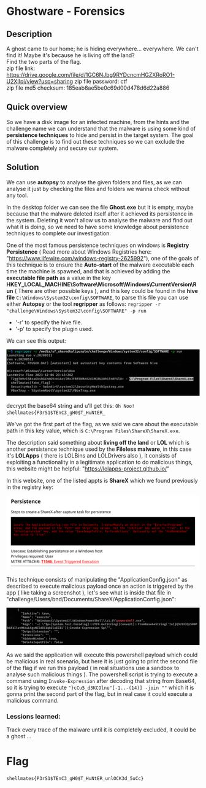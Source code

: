 # Ghostware - Forensics


## Description

A ghost came to our home; he is hiding everywhere... everywhere. We can't find it! Maybe it's because he is living off the land?  
Find the two parts of the flag.  
zip file link: https://drive.google.com/file/d/1GC6NJbg9RYDcncmHGZXRoRO1-U2XIIpi/view?usp=sharing
zip file password: ctf  
zip file md5 checksum: 185eab8ae5be0c69d00d478d6d22a886  

## Quick overview

So we have a disk image for an infected machine, from the hints and the challenge name we can understand that the malware is using some kind of **persistence techniques** to hide and persist in the target system. The goal of this challenge is to find out these techniques so we can exclude the malware completely and secure our system.

## Solution

We can use **autopsy** to analyse the given folders and files, as we can analyse it just by checking the files and folders we wanna check without any tool.

In the desktop folder we can see the file **Ghost.exe** but it is empty, maybe because that the malware deleted itself after it achieved its persistence in the system. Deleting it won't allow us to analyse the malware and find out what it is doing, so we need to have some knowledge about persistence techniques to complete our investigation.

One of the most famous persistence techniques on windows is **Registry Persistence** ( Read more about Windows Registries here: "https://www.lifewire.com/windows-registry-2625992"), one of the goals of this technique is to ensure the **Auto-start** of the malware executable each time the machine is spawned, and that is achieved by adding the **executable file path** as a value in the key **HKEY_LOCAL_MACHINE\Software\Microsoft\Windows\CurrentVersion\Run** ( There are other possible keys ), and this key could be found in the **hive file** `C:\Windows\System32\config\SOFTWARE`, to parse this file you can use either **Autopsy** or the tool **regripper** as follows: `regripper -r "challenge\Windows\System32\config\SOFTWARE" -p run`
- '-r' to specify the hive file.
- '-p' to specify the plugin used.

We can see this output:

!["registry key value"](key.png)

decrypt the base64 string and u'll get this: `Oh Noo! shellmates{P3rS1$TEnC3_gH0$T_HuNtER_`

We've got the first part of the flag, as we said we care about the executable path in this key value, which is `C:\Program Files\ShareX\ShareX.exe`.

The description said something about **living off the land** or **LOL** which is another persistence technique used by the **Fileless malware**, in this case it's **LOLApps** ( there is LOLBins and LOLDrivers also ), it consists of exploiting a functionality in a legitimate application to do malicious things, this website might be helpful: "https://lolapps-project.github.io/"

In this website, one of the listed appts is **ShareX** which we found previously in the registry key:

!["shareX lolapp"](sharex.png)

This technique consists of manipulating the "ApplicationConfig.json" as described to execute malicious payload once an action is triggered by the app ( like taking a screenshot ), let's see what is inside that file in "challenge/Users/bnd/Documents/ShareX/ApplicationConfig.json":

![powershell](powershell.png)

As we said the application will execute this powershell payload which could be malicious in real scenario, but here it is just going to print the second file of the flag if we run this payload ( in real situations use a sandbox to analyse such malicious things ).
The powershell script is trying to execute a command using `Invoke-Expression` after decoding that string from Base64, so it is trying to execute `"}cCu5_d3KCOlnu"[-1..-(14)] -join ""` which it is gonna print the second part of the flag, but in real case it could execute a malicious command.

### Lessions learned:

Track every trace of the malware until it is completely excluded, it could be a ghost ...

# Flag

`shellmates{P3rS1$TEnC3_gH0$T_HuNtER_unlOCK3d_5uCc}`
